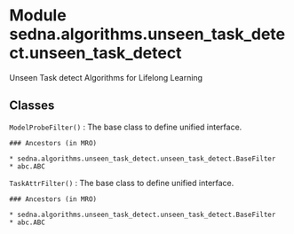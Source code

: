 Module sedna.algorithms.unseen_task_detect.unseen_task_detect
=============================================================
Unseen Task detect Algorithms for Lifelong Learning

Classes
-------

`ModelProbeFilter()`
:   The base class to define unified interface.

    ### Ancestors (in MRO)

    * sedna.algorithms.unseen_task_detect.unseen_task_detect.BaseFilter
    * abc.ABC

`TaskAttrFilter()`
:   The base class to define unified interface.

    ### Ancestors (in MRO)

    * sedna.algorithms.unseen_task_detect.unseen_task_detect.BaseFilter
    * abc.ABC